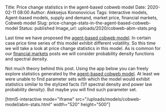 Title: Price change statistics in the agent-based cobweb model
Date: 2020-02-11 08:00
Author: Aleksejus Kononovicius
Tags: Interactive models, Agent-based models, supply and demand, market price, financial markets, Cobweb model
Slug: price-change-stats-in-the-agent-based-cobweb-model
Status: published
Image_url: uploads/2020/cobweb-abm-stats.png

Last time we have proposed the
[agent-based cobweb model]({filename}/articles/2020/cobweb-abm.md). In certain
case price time series of this model exhibit different volatility. So this time
we will take a look at price change statistics in this model. As is common for
our [financial markets](/tag/financial-markets) posts we will consider
probability density functions and spectral density.
<!--more-->

Not much theory behind this post. Using the app below you can freely explore
statistics generated by the
[agent-based cobweb model]({filename}/articles/2020/cobweb-abm.md). At least we
were unable to find parameter sets with which the model would exhibit
statistics similar to the stylized facts (1/f spectral density and power law
probability density). But maybe you will find such parameter set.

[html5-interactive mode="iframe"
src="/uploads/models/cobweb-model/abm-stats.html" width="520" height="500"]

